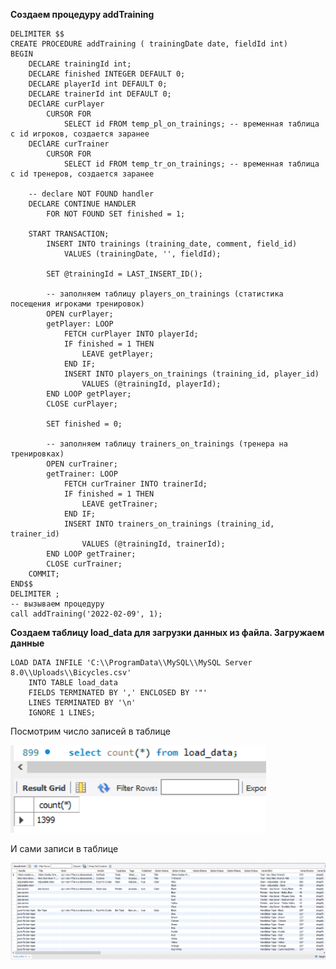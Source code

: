 **Создаем процедуру addTraining**


    DELIMITER $$
    CREATE PROCEDURE addTraining ( trainingDate date, fieldId int)
    BEGIN
        DECLARE trainingId int;
        DECLARE finished INTEGER DEFAULT 0;
        DECLARE playerId int DEFAULT 0;
        DECLARE trainerId int DEFAULT 0;
        DEClARE curPlayer 
		    CURSOR FOR 
                SELECT id FROM temp_pl_on_trainings; -- временная таблица с id игроков, создается заранее
        DEClARE curTrainer 
            CURSOR FOR 
                SELECT id FROM temp_tr_on_trainings; -- временная таблица с id тренеров, создается заранее

        -- declare NOT FOUND handler
        DECLARE CONTINUE HANDLER 
            FOR NOT FOUND SET finished = 1;

        START TRANSACTION;
            INSERT INTO trainings (training_date, comment, field_id)
                VALUES (trainingDate, '', fieldId);
			
            SET @trainingId = LAST_INSERT_ID();

            -- заполняем таблицу players_on_trainings (статистика посещения игроками тренировок)
            OPEN curPlayer;
            getPlayer: LOOP
                FETCH curPlayer INTO playerId;
                IF finished = 1 THEN 
                    LEAVE getPlayer;
                END IF;
                INSERT INTO players_on_trainings (training_id, player_id)
                    VALUES (@trainingId, playerId);
            END LOOP getPlayer;
            CLOSE curPlayer;
		
            SET finished = 0;

            -- заполняем таблицу trainers_on_trainings (тренера на тренировках)
            OPEN curTrainer;
            getTrainer: LOOP
                FETCH curTrainer INTO trainerId;
                IF finished = 1 THEN 
                    LEAVE getTrainer;
                END IF;
                INSERT INTO trainers_on_trainings (training_id, trainer_id)
                    VALUES (@trainingId, trainerId);
            END LOOP getTrainer;
            CLOSE curTrainer; 
        COMMIT;
    END$$
    DELIMITER ;
    -- вызываем процедуру
    call addTraining('2022-02-09', 1);
    

**Создаем таблицу load_data для загрузки данных из файла. Загружаем данные**


    LOAD DATA INFILE 'C:\\ProgramData\\MySQL\\MySQL Server 8.0\\Uploads\\Bicycles.csv' 
        INTO TABLE load_data
        FIELDS TERMINATED BY ',' ENCLOSED BY '"'
        LINES TERMINATED BY '\n'
        IGNORE 1 LINES;


Посмотрим число записей в таблице

![load_data](images/13_1.png)

И сами записи в таблице

![load_data](images/13_2.png)
       
